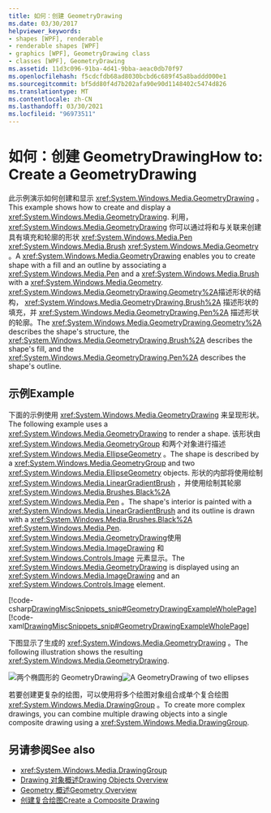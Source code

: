 ```yaml
---
title: 如何：创建 GeometryDrawing
ms.date: 03/30/2017
helpviewer_keywords:
- shapes [WPF], renderable
- renderable shapes [WPF]
- graphics [WPF], GeometryDrawing class
- classes [WPF], GeometryDrawing
ms.assetid: 11d3c096-91ba-4d41-9bba-aeac0db70f97
ms.openlocfilehash: f5cdcfdb68ad8030bcbd6c689f45a8baddd000e1
ms.sourcegitcommit: bf5dd80f4d7b202afa90e90d1148402c5474d826
ms.translationtype: MT
ms.contentlocale: zh-CN
ms.lasthandoff: 03/30/2021
ms.locfileid: "96973511"
---
```

# <a name="how-to-create-a-geometrydrawing"></a><span data-ttu-id="c2e09-102">如何：创建 GeometryDrawing</span><span class="sxs-lookup"><span data-stu-id="c2e09-102">How to: Create a GeometryDrawing</span></span>
<span data-ttu-id="c2e09-103">此示例演示如何创建和显示 <xref:System.Windows.Media.GeometryDrawing> 。</span><span class="sxs-lookup"><span data-stu-id="c2e09-103">This example shows how to create and display a <xref:System.Windows.Media.GeometryDrawing>.</span></span> <span data-ttu-id="c2e09-104">利用， <xref:System.Windows.Media.GeometryDrawing> 你可以通过将和与关联来创建具有填充和轮廓的形状 <xref:System.Windows.Media.Pen> <xref:System.Windows.Media.Brush> <xref:System.Windows.Media.Geometry> 。</span><span class="sxs-lookup"><span data-stu-id="c2e09-104">A <xref:System.Windows.Media.GeometryDrawing> enables you to create shape with a fill and an outline by associating a <xref:System.Windows.Media.Pen> and a <xref:System.Windows.Media.Brush> with a <xref:System.Windows.Media.Geometry>.</span></span> <span data-ttu-id="c2e09-105"><xref:System.Windows.Media.GeometryDrawing.Geometry%2A>描述形状的结构， <xref:System.Windows.Media.GeometryDrawing.Brush%2A> 描述形状的填充，并 <xref:System.Windows.Media.GeometryDrawing.Pen%2A> 描述形状的轮廓。</span><span class="sxs-lookup"><span data-stu-id="c2e09-105">The <xref:System.Windows.Media.GeometryDrawing.Geometry%2A> describes the shape's structure, the <xref:System.Windows.Media.GeometryDrawing.Brush%2A> describes the shape's fill, and the <xref:System.Windows.Media.GeometryDrawing.Pen%2A> describes the shape's outline.</span></span>  
  
## <a name="example"></a><span data-ttu-id="c2e09-106">示例</span><span class="sxs-lookup"><span data-stu-id="c2e09-106">Example</span></span>  
 <span data-ttu-id="c2e09-107">下面的示例使用 <xref:System.Windows.Media.GeometryDrawing> 来呈现形状。</span><span class="sxs-lookup"><span data-stu-id="c2e09-107">The following example uses a <xref:System.Windows.Media.GeometryDrawing> to render a shape.</span></span> <span data-ttu-id="c2e09-108">该形状由 <xref:System.Windows.Media.GeometryGroup> 和两个对象进行描述 <xref:System.Windows.Media.EllipseGeometry> 。</span><span class="sxs-lookup"><span data-stu-id="c2e09-108">The shape is described by a <xref:System.Windows.Media.GeometryGroup> and two <xref:System.Windows.Media.EllipseGeometry> objects.</span></span> <span data-ttu-id="c2e09-109">形状的内部将使用绘制 <xref:System.Windows.Media.LinearGradientBrush> ，并使用绘制其轮廓 <xref:System.Windows.Media.Brushes.Black%2A> <xref:System.Windows.Media.Pen> 。</span><span class="sxs-lookup"><span data-stu-id="c2e09-109">The shape's interior is painted with a <xref:System.Windows.Media.LinearGradientBrush> and its outline is drawn with a <xref:System.Windows.Media.Brushes.Black%2A> <xref:System.Windows.Media.Pen>.</span></span> <span data-ttu-id="c2e09-110"><xref:System.Windows.Media.GeometryDrawing>使用 <xref:System.Windows.Media.ImageDrawing> 和 <xref:System.Windows.Controls.Image> 元素显示。</span><span class="sxs-lookup"><span data-stu-id="c2e09-110">The <xref:System.Windows.Media.GeometryDrawing> is displayed using an <xref:System.Windows.Media.ImageDrawing> and an <xref:System.Windows.Controls.Image> element.</span></span>  
  
 [!code-csharp[DrawingMiscSnippets_snip#GeometryDrawingExampleWholePage](~/samples/snippets/csharp/VS_Snippets_Wpf/DrawingMiscSnippets_snip/CSharp/GeometryDrawingExample.cs#geometrydrawingexamplewholepage)]
 [!code-xaml[DrawingMiscSnippets_snip#GeometryDrawingExampleWholePage](~/samples/snippets/xaml/VS_Snippets_Wpf/DrawingMiscSnippets_snip/XAML/GeometryDrawingExample.xaml#geometrydrawingexamplewholepage)]  
  
 <span data-ttu-id="c2e09-111">下图显示了生成的 <xref:System.Windows.Media.GeometryDrawing> 。</span><span class="sxs-lookup"><span data-stu-id="c2e09-111">The following illustration shows the resulting <xref:System.Windows.Media.GeometryDrawing>.</span></span>  
  
 <span data-ttu-id="c2e09-112">![两个椭圆形的 GeometryDrawing](./media/graphicsmm-geodraw.jpg "graphicsmm_geodraw")</span><span class="sxs-lookup"><span data-stu-id="c2e09-112">![A GeometryDrawing of two ellipses](./media/graphicsmm-geodraw.jpg "graphicsmm_geodraw")</span></span>  
  
 <span data-ttu-id="c2e09-113">若要创建更复杂的绘图，可以使用将多个绘图对象组合成单个复合绘图 <xref:System.Windows.Media.DrawingGroup> 。</span><span class="sxs-lookup"><span data-stu-id="c2e09-113">To create more complex drawings, you can combine multiple drawing objects into a single composite drawing using a <xref:System.Windows.Media.DrawingGroup>.</span></span>  
  
## <a name="see-also"></a><span data-ttu-id="c2e09-114">另请参阅</span><span class="sxs-lookup"><span data-stu-id="c2e09-114">See also</span></span>

- <xref:System.Windows.Media.DrawingGroup>
- [<span data-ttu-id="c2e09-115">Drawing 对象概述</span><span class="sxs-lookup"><span data-stu-id="c2e09-115">Drawing Objects Overview</span></span>](drawing-objects-overview.md)
- [<span data-ttu-id="c2e09-116">Geometry 概述</span><span class="sxs-lookup"><span data-stu-id="c2e09-116">Geometry Overview</span></span>](geometry-overview.md)
- [<span data-ttu-id="c2e09-117">创建复合绘图</span><span class="sxs-lookup"><span data-stu-id="c2e09-117">Create a Composite Drawing</span></span>](how-to-create-a-composite-drawing.md)
